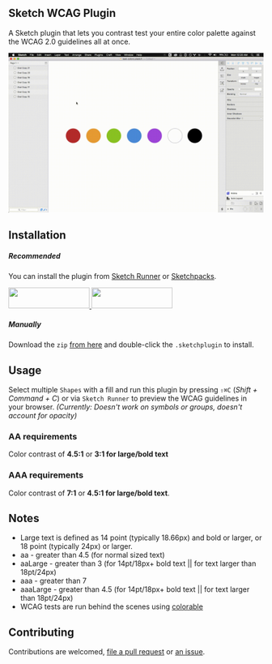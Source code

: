 ## Sketch WCAG Plugin

A Sketch plugin that lets you contrast test your entire color palette against the WCAG 2.0 guidelines all at once.

<div align="center">  
  <img alt="sketch-wcag" src="/clip.gif" />
</div>

## Installation

##### Recommended

You can install the plugin from [Sketch Runner](http://sketchrunner.com) or [Sketchpacks](https://sketchpacks.com).

<a href="http://bit.ly/SketchRunnerWebsite">
  <img width="160" height="41" src="http://bit.ly/RunnerBadgeBlue">
</a>
<a href="https://sketchpacks.com/bryanberger/sketch-wcag/install">
  <img width="160" height="41" src="http://sketchpacks-com.s3.amazonaws.com/assets/badges/sketchpacks-badge-install.png">
</a>


##### Manually

Download the `zip` [from here](https://github.com/bryanberger/sketch-wcag/releases/latest) and double-click the `.sketchplugin` to install.

## Usage

Select multiple `Shapes` with a fill and run this plugin by pressing `⇧⌘C` (*Shift + Command + C*) or via `Sketch Runner` to preview the WCAG guidelines in your browser. _(Currently: Doesn't work on symbols or groups, doesn't account for opacity)_

### AA requirements

Color contrast of **4.5:1** or **3:1 for large/bold text**

### AAA requirements

Color contrast of **7:1** or **4.5:1 for large/bold text**.

## Notes

- Large text is defined as 14 point (typically 18.66px) and bold or larger, or 18 point (typically 24px) or larger.
- aa - greater than 4.5 (for normal sized text)
- aaLarge - greater than 3 (for 14pt/18px+ bold text || for text larger than 18pt/24px)
- aaa - greater than 7
- aaaLarge - greater than 4.5 (for 14pt/18px+ bold text || for text larger than 18pt/24px)
- WCAG tests are run behind the scenes using [colorable](https://github.com/jxnblk/colorable)


## Contributing

Contributions are welcomed, [file a pull request](https://github.com/bryanberger/sketch-wcag/pulls) or [an issue](https://github.com/bryanberger/sketch-wcag/issues).
